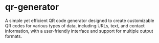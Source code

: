 # qr-generator
A simple yet efficient QR code generator designed to create customizable QR codes for various types of data, including URLs, text, and contact information, with a user-friendly interface and support for multiple output formats.
